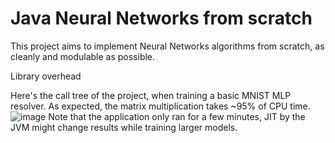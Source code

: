 # Java Neural Networks from scratch

This project aims to implement Neural Networks algorithms from scratch, as cleanly and modulable as possible.

Library overhead

Here's the call tree of the project, when training a basic MNIST MLP resolver.
As expected, the matrix multiplication takes ~95% of CPU time. 
![image](https://github.com/user-attachments/assets/f9b8339b-b829-4b84-aec5-349e66da833f)
Note that the application only ran for a few minutes, JIT by the JVM might change results while training larger models.
